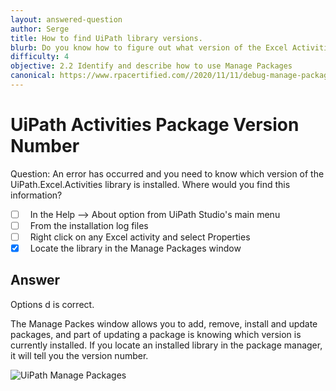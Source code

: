 ```yaml
---
layout: answered-question
author: Serge
title: How to find UiPath library versions.
blurb: Do you know how to figure out what version of the Excel Activities library is installed in UiPath Studio?
difficulty: 4
objective: 2.2 Identify and describe how to use Manage Packages
canonical: https://www.rpacertified.com//2020/11/11/debug-manage-packaged-version.html
---
```


<h1>UiPath Activities Package Version Number</h1>

Question: An error has occurred and you need to know which version of the UiPath.Excel.Activities library is installed. Where would you find this information?

- [ ] &nbsp;  In the Help --> About option from UiPath Studio's main menu
- [ ] &nbsp;  From the installation log files
- [ ] &nbsp;  Right click on any Excel activity and select Properties
- [x] &nbsp;  Locate the library in the Manage Packages window

## Answer

Options d is correct.

The Manage Packes window allows you to add, remove, install and update packages, and part of updating a package is knowing which version is currently installed. If you locate an installed library in the package manager, it will tell you the version number.

<img src="https://files.readme.io/a6753e2-image_46.png" class="img-fluid" alt="UiPath Manage Packages">
